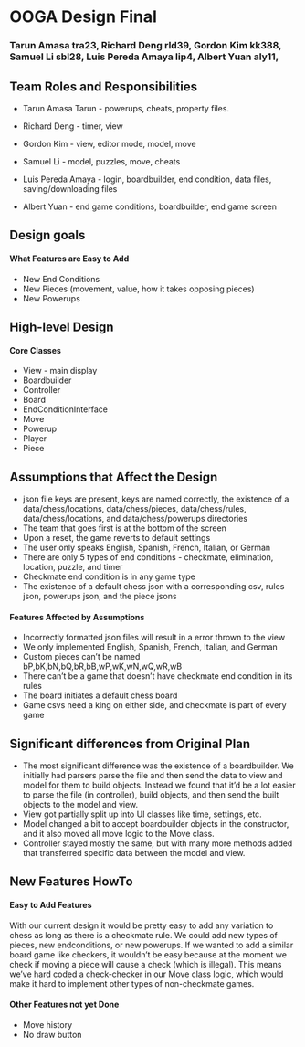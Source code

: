 # OOGA Design Final
### Tarun Amasa tra23, Richard Deng rld39, Gordon Kim kk388, Samuel Li sbl28, Luis Pereda Amaya lip4, Albert Yuan aly11,

## Team Roles and Responsibilities

* Tarun Amasa Tarun - powerups, cheats, property files.

* Richard Deng - timer, view

* Gordon Kim - view, editor mode, model, move

* Samuel Li - model, puzzles, move, cheats

* Luis Pereda Amaya - login, boardbuilder, end condition, data files, saving/downloading files

* Albert Yuan - end game conditions, boardbuilder, end game screen


## Design goals

#### What Features are Easy to Add
* New End Conditions
* New Pieces (movement, value, how it takes opposing pieces)
* New Powerups

## High-level Design

#### Core Classes
* View - main display
* Boardbuilder
* Controller
* Board
* EndConditionInterface
* Move
* Powerup
* Player
* Piece

## Assumptions that Affect the Design

* json file keys are present, keys are named correctly, the existence of a data/chess/locations, data/chess/pieces, data/chess/rules,
data/chess/locations, and data/chess/powerups directories
* The team that goes first is at the bottom of the screen
* Upon a reset, the game reverts to default settings
* The user only speaks English, Spanish, French, Italian, or German
* There are only 5 types of end conditions - checkmate, elimination, location, puzzle, and timer
* Checkmate end condition is in any game type
* The existence of a default chess json with a corresponding csv, rules json, powerups json, and the piece jsons

#### Features Affected by Assumptions
* Incorrectly formatted json files will result in a error thrown to the view
* We only implemented English, Spanish, French, Italian, and German
* Custom pieces can’t be named bP,bK,bN,bQ,bR,bB,wP,wK,wN,wQ,wR,wB
* There can’t be a game that doesn’t have checkmate end condition in its rules
* The board initiates a default chess board
* Game csvs need a king on either side, and checkmate is part of every game


## Significant differences from Original Plan

* The most significant difference was the existence of a boardbuilder. We initially had parsers parse 
the file and then send the data to view and model for them to build objects. Instead we found that 
it’d be a lot easier to parse the file (in controller), build objects, and then send the built objects 
to the model and view.
* View got partially split up into UI classes like time, settings, etc.
* Model changed a bit to accept boardbuilder objects in the constructor, and it also moved all move 
logic to the Move class.
* Controller stayed mostly the same, but with many more methods added that transferred specific data 
between the model and view.


## New Features HowTo

#### Easy to Add Features
With our current design it would be pretty easy to add any variation to chess as long as there is a 
checkmate rule. We could add new types of pieces, new endconditions, or new powerups. If we wanted to 
add a similar board game like checkers, it wouldn’t be easy because at the moment we check if moving 
a piece will cause a check (which is illegal). This means we’ve hard coded a check-checker in our Move 
class logic, which would make it hard to implement other types of non-checkmate games.

#### Other Features not yet Done
* Move history
* No draw button
